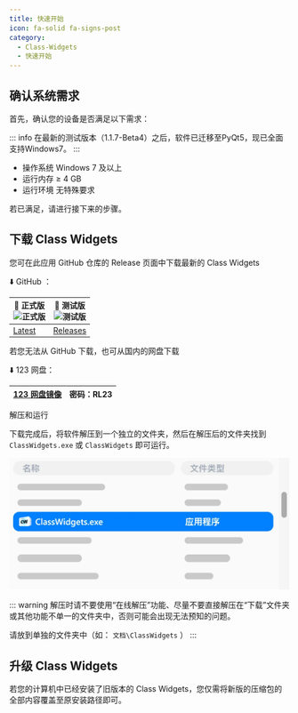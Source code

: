 ```yaml
---
title: 快速开始
icon: fa-solid fa-signs-post
category:
  - Class-Widgets
  - 快速开始
---
```


## 确认系统需求

首先，确认您的设备是否满足以下需求：

::: info
在最新的测试版本（1.1.7-Beta4）之后，软件已迁移至PyQt5，现已全面支持Windows7。
:::

- 操作系统	Windows 7 及以上
- 运行内存	≥ 4 GB
- 运行环境	无特殊要求

若已满足，请进行接下来的步骤。

## 下载 Class Widgets

您可在此应用 GitHub 仓库的 Release 页面中下载最新的 Class Widgets

⬇️ GitHub ：

| 📃 正式版</br>![正式版](https://img.shields.io/github/v/release/RinLit-233-shiroko/Class-Widgets?style=flat&color=green&label=%E5%BD%93%E5%89%8D%E6%AD%A3%E5%BC%8F%E7%89%88%E6%9C%AC) | 🚧 测试版</br>![测试版](https://img.shields.io/github/v/tag/RinLit-233-shiroko/Class-Widgets?include_prereleases&label=%E5%BD%93%E5%89%8D%E6%B5%8B%E8%AF%95%E7%89%88&color=yellow) |
| - | - |
| [Latest](https://github.com/RinLit-233-shiroko/Class-Widgets/releases/latest) | [Releases](https://github.com/RinLit-233-shiroko/Class-Widgets/releases) |

若您无法从 GitHub 下载，也可从国内的网盘下载

⬇️ 123 网盘：

| [123 网盘镜像](https://www.123pan.com/s/DCyBTd-RAnxH?) | 密码：RL23 |
| - | - |

解压和运行

下载完成后，将软件解压到一个独立的文件夹，然后在解压后的文件夹找到 `ClassWidgets.exe` 或 `ClassWidgets` 即可运行。

![app](images/app.png)

::: warning
解压时请不要使用“在线解压”功能、尽量不要直接解压在“下载”文件夹或其他功能不单一的文件夹中，否则可能会出现无法预知的问题。

请放到单独的文件夹中（如： `文档\ClassWidgets` ）
:::

## 升级 Class Widgets

若您的计算机中已经安装了旧版本的 Class Widgets，您仅需将新版的压缩包的全部内容覆盖至原安装路径即可。
